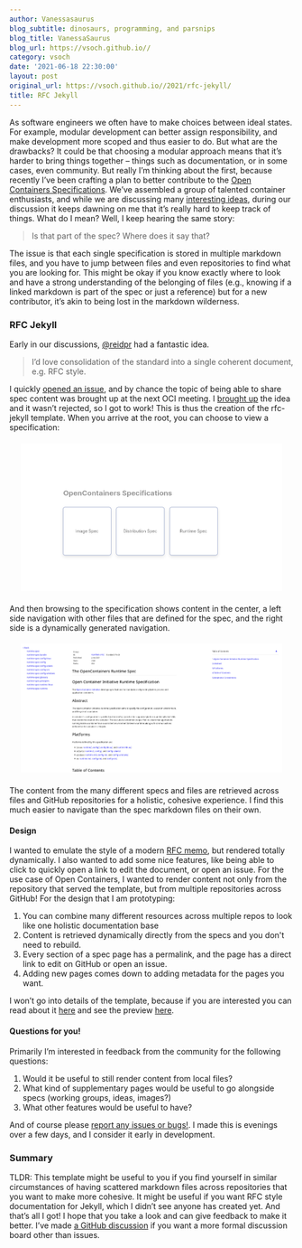 ```yaml
---
author: Vanessasaurus
blog_subtitle: dinosaurs, programming, and parsnips
blog_title: VanessaSaurus
blog_url: https://vsoch.github.io//
category: vsoch
date: '2021-06-18 22:30:00'
layout: post
original_url: https://vsoch.github.io//2021/rfc-jekyll/
title: RFC Jekyll
---
```


<p>As software engineers we often have to make choices between ideal states.
For example, modular development can better assign responsibility, and make
development more scoped and thus easier to do. But what are the drawbacks?
It could be that choosing a modular approach means that it’s harder to bring
things together – things such as documentation, or in some cases, even community.
But really I’m thinking about the first, because recently I’ve been crafting a plan
to better contribute to the <a href="https://github.com/opencontainers" target="_blank">Open Containers Specifications</a>.
We’ve assembled a group of talented container enthusiasts, and while we are discussing many 
<a href="https://supercontainers.github.io/containers-wg/" target="_blank">interesting ideas</a>,
during our discussion it keeps dawning on me that it’s really hard to keep track of things.
What do I mean? Well, I keep hearing the same story:</p>

<blockquote>
  <p>Is that part of the spec?
Where does it say that?</p>
</blockquote>

<p>The issue is that each single specification is stored in multiple markdown files, and you have to jump
between files and even repositories to find what you are looking for. This might be okay
if you know exactly where to look and have a strong understanding of the belonging of files
(e.g., knowing if a linked markdown is part of the spec or just a reference) but for a new 
contributor, it’s akin to being lost in the markdown wilderness.</p>

<h3 id="rfc-jekyll">RFC Jekyll</h3>

<p>Early in our discussions, <a href="https://github.com/reidpr" target="_blank">@reidpr</a>
had a fantastic idea.</p>

<blockquote>
  <p>I’d love consolidation of the standard into a single coherent document, e.g. RFC style.</p>
</blockquote>

<p>I quickly <a href="https://github.com/supercontainers/containers-wg/issues/9" target="_blank">opened an issue</a>,
and by chance the topic of being able to share spec content was brought up at the next OCI meeting.
I <a href="https://hackmd.io/El8Dd2xrTlCaCG59ns5cwg#Notes1" target="_blank">brought up</a>
the idea and it wasn’t rejected, so I got to work! This is thus the creation of the rfc-jekyll template.
When you arrive at the root, you can choose to view a specification:</p>

<div style="margin: 20px;">
 <a href="https://vsoch.github.io/rfc-jekyll/" target="_blank"><img src="https://raw.githubusercontent.com/vsoch/rfc-jekyll/main/assets/img/rfc-jekyll.png" /></a>
</div>

<p>And then browsing to the specification shows content in the center, a left side navigation with
other files that are defined for the spec, and the right side is a dynamically generated
navigation.</p>

<div style="margin: 20px;">
 <a href="https://vsoch.github.io/rfc-jekyll/runtime-spec/" target="_blank"><img src="https://raw.githubusercontent.com/vsoch/rfc-jekyll/main/assets/img/runtime-spec.png" /></a>
</div>

<p>The content from the many different specs and files are retrieved across files and GitHub repositories
for a holistic, cohesive experience. I find this much easier to navigate than the spec markdown files 
on their own.</p>

<h4 id="design">Design</h4>

<p>I wanted to emulate the style of a modern <a href="https://www.rfc-editor.org/rfc/rfc8843.html" target="_blank">RFC memo</a>,
but rendered totally dynamically. I also wanted to add some nice features, like being able to click to quickly open
a link to edit the document, or open an issue. For the use case of Open Containers, I wanted to render content 
not only from the repository that served the template, but from multiple repositories across GitHub! For
the design that I am prototyping:</p>

<ol class="custom-counter">
<li>You can combine many different resources across multiple repos to look like one holistic documentation base</li>
<li>Content is retrieved dynamically directly from the specs and you don't need to rebuild.</li>
<li>Every section of a spec page has a permalink, and the page has a direct link to edit on GitHub or open an issue.</li>
<li>Adding new pages comes down to adding metadata for the pages you want.</li>
</ol>

<p>I won’t go into details of the template, because if you are interested you can read about it
<a href="https://github.com/vsoch/rfc-jekyll" target="_blank">here</a> and see the preview
<a href="https://vsoch.github.io/rfc-jekyll" target="_blank">here</a>.</p>

<h4 id="questions-for-you">Questions for you!</h4>

<p>Primarily I’m interested in feedback from the community for the following questions:</p>

<ol class="custom-counter">
<li>Would it be useful to still render content from local files?</li>
<li>What kind of supplementary pages would be useful to go alongside specs (working groups, ideas, images?)</li>
<li>What other features would be useful to have?</li>
</ol>

<p>And of course please <a href="https://github.com/vsoch/rfc-jekyll/issues">report any issues or bugs!</a>.
I made this is evenings over a few days, and I consider it early in development.</p>

<h3 id="summary">Summary</h3>

<p>TLDR: This template might be useful to you if you find yourself in similar circumstances of
having scattered markdown files across repositories that you want to make more cohesive.
It might be useful if you want RFC style documentation for Jekyll, which I didn’t see
anyone has created yet. And that’s all I got! I hope that you take a look and can give feedback to make it better.
I’ve made <a href="https://github.com/supercontainers/containers-wg/discussions/34" target="_blank">a GitHub discussion</a>
if you want a more formal discussion board other than issues.</p>